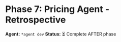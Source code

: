 # Phase 7: Pricing Agent - Retrospective
**Agent:** `*agent dev`
**Status:** ⏳ Complete AFTER phase
